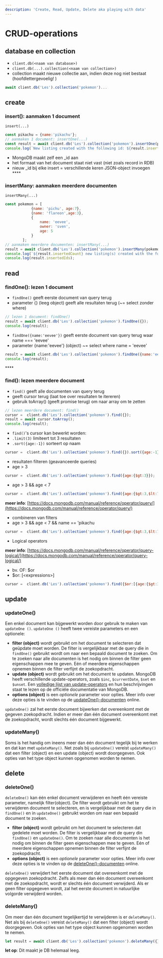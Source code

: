 ```yaml
---
description: 'Create, Read, Update, Delete aka playing with data'
---
```


# CRUD-operations

## database en collection

* `client.db(<naam van database>)`
* `client.db(...).collection(<naam van collection>)`
* collection maakt nieuwe collectie aan, indien deze nog niet bestaat \(hoofdlettergevoelig! \)

```javascript
await client.db('Les').collection('pokemon')...
```

## create

### **insert\(\): aanmaken 1 document**

`insert(...)`

```javascript
const pikachu = {name:'pikachu'};
// aanmaken 1 document: insertOne(...)
const result = await client.db('Les').collection('pokemon').insertOne(pikachu);
console.log(`New listing created with the following id: ${result.insertedId}`);
```

* MongoDB maakt zelf een \_id aan
* het formaat van het document staat niet vast \(niet zoals record in RDB\)
* nieuw \_id bij elke insert = verschillende keren JSON-object invoegen ****

### **insertMany: aanmaken meerdere documenten**

`insertMany(...)`

```javascript
const pokemon = [
            {name: 'pichu', age:7},
            {name: 'flareon',age:3},
            {
                name: 'eevee',
                owner: 'sven',
                age: 5
            }
        ];
// aanmaken meerdere documenten: insertMany(...)
result = await client.db('Les').collection('pokemon').insertMany(pokemon);
console.log(`${result.insertedCount} new listing(s) created with the following id(s):`);
console.log(result.insertedIds);
```

## read

### **findOne\(\): lezen 1 document**

* `findOne()` geeft eerste document van query terug
* parameter {} \(leeg object\) geeft alle resultaten terug \(~= select zonder where\)

```javascript
// lezen 1 document: findOne()
result = await client.db('Les').collection('pokemon').findOne({});
console.log(result);
```

* `findOne({name:'eevee'})` geeft eerste document van query terug waar name === 'eevee'
* parameter {name:'eevee'} \(object\) ~= select where name = 'eevee'

```javascript
result = await client.db('Les').collection('pokemon').findOne({name:'eevee'});
console.log(result);
```

\*\*\*\*

### **find\(\): lezen meerdere document**

* `find()` geeft alle documenten van query terug
* geeft cursor terug \(laat toe over resultaten te itereren\)
* gebruik toArray\(\) \(geeft promise terug\) om naar array om te zetten

```javascript
// lezen meerdere document: find()
cursor =  client.db('Les').collection('pokemon').find({});
result = await cursor.toArray();
console.log(result);
```

* `find()`'s cursor kan bewerkt worden:
* `.limit(3)` limiteert tot 3 resultaten
* `.sort({age:-1})` sorteert op naam

```javascript
cursor =  client.db('Les').collection('pokemon').find({}).sort({age:-1}).limit(3);
```

* resultaten filteren \(geavanceerde queries\)
* age &gt; 3

```javascript
cursor =  client.db('Les').collection('pokemon').find({age:{$gt:3}});
```

* age &gt; 3 && age &lt; 7

```javascript
cursor =  client.db('Les').collection('pokemon').find({age:{$gt:3,$lt:7}});
```

**meer info**: [https://docs.mongodb.com/manual/reference/operator/query/](https://docs.mongodb.com/manual/reference/operator/query/)

* combineren van filters
* age &gt; 3 && age &lt; 7 && name == 'pikachu

```javascript
cursor =  client.db('Les').collection('pokemon').find({age:{$gt:3,$lt:7}, name:'pikachu'});
```

* Logical operators

**meer info**: [https://docs.mongodb.com/manual/reference/operator/query-logical/](https://docs.mongodb.com/manual/reference/operator/query-logical/)

* bv. OF: $or
* $or: \[&lt;expressions&gt;\]

```javascript
cursor =  client.db('Les').collection('pokemon').find({$or:[{age:{$gt:3,$lt:7}}, {name:'pikachu'}]});
```

## update

### updateOne\(\)

Een enkel document kan bijgewerkt worden door gebruik te maken van `updateOne ()`. `updateOne ()` heeft twee vereiste parameters en een optionele: 

* **filter \(object\)** wordt gebruikt om het document te selecteren dat geüpdate moet worden. De filter is vergelijkbaar met de query die in `findOne()` gebruikt wordt om naar een bepaald document te zoeken. Om te zoeken naar alle documenten is het nodig om binnen de filter geen eigenschappen mee te geven. Eén of meerdere eigenschappen opnemen binnen de filter verfijnt de zoekopdracht.  
* **update \(object\)** wordt gebruikt om het document te updaten.  MongoDB heeft verschillende update-operators, zoals `$inc`, `$currentDate`, `$set` en `$unset`.  Een [volledige lijst van update-operators](https://docs.mongodb.com/manual/reference/operator/update/) en hun beschrijvingen staat te lezen op de officiële documentatie van MongoDB.
* **options \(object\)** is een _optionele_ parameter voor opties. Meer info over deze opties is te vinden op de [updateOne\(\)-documenten](https://mongodb.github.io/node-mongodb-native/3.3/api/Collection.html#updateOne) online.

`updateOne()` zal het eerste document bijwerken dat overeenkomt met de gegeven zoekopdracht. Indien er meer dan één document overeenkomt met de zoekopdracht, wordt slechts één document bijgewerkt.

### updateMany\(\)

Soms is het handig om ineens meer dan één document tegelijk bij te werken en dat kan met `updateMany()`. Net zoals bij `updateOne()` vereist `updateMany()` dat een filter \(object\) en een update \(object\) wordt doorgegeven. Ook opties van het type object kunnen opgenomen worden te nemen.

## delete

### deleteOne\(\)

`deleteOne()` kan één enkel document verwijderen en heeft één vereiste parameter, namelijk filter\(object\). De filter wordt gebruikt om het te verwijderen document te selecteren, en is vergelijkbaar met de query die in `findOne()` en in `updateOne()` gebruikt worden om naar een bepaald document te zoeken. 

* **filter \(object\)** wordt gebruikt om het document te selecteren dat gedelete moet worden. De filter is vergelijkbaar met de query din `findOne()` en `updateOne()`. Om te zoeken naar alle documenten is het nodig om binnen de filter geen eigenschappen mee te geven. Eén of meerdere eigenschappen opnemen binnen de filter verfijnt de zoekopdracht. 
* **options \(object\)** is een _optionele_ parameter voor opties. Meer info over deze opties is te vinden op de [deleteOne\(\)-documenten](https://mongodb.github.io/node-mongodb-native/3.3/api/Collection.html#deleteOne) online.

`deleteOne()` verwijdert het eerste document dat overeenkomt met de opgegeven zoekopdracht. Zelfs als meer dan één document overeenkomt met de zoekopdracht, wordt er slechts één document verwijderd. Als er geen filter opgegeven wordt, zal het eerste document in natuurlijke volgorde verwijderd worden.

### deleteMany\(\)

Om meer dan één document tegelijkertijd te verwijderen is er `deleteMany()`. Net als bij `deleteOne()` vereist `deleteMany()` dat een filter \(object\) wordt doorgegeven. Ook opties van het type object kunnen opgenomen worden te nemen.

```javascript
let result = await client.db('Les').collection('pokemon').deleteMany({});
```

**let op**: Dit maakt je DB helemaal leeg.

